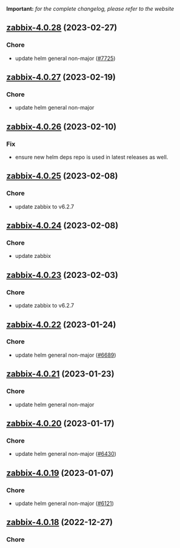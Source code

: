 **Important:**
*for the complete changelog, please refer to the website*




## [zabbix-4.0.28](https://github.com/truecharts/charts/compare/zabbix-4.0.27...zabbix-4.0.28) (2023-02-27)

### Chore

- update helm general non-major ([#7725](https://github.com/truecharts/charts/issues/7725))
  
  


## [zabbix-4.0.27](https://github.com/truecharts/charts/compare/zabbix-4.0.26...zabbix-4.0.27) (2023-02-19)

### Chore

- update helm general non-major
  
  


## [zabbix-4.0.26](https://github.com/truecharts/charts/compare/zabbix-4.0.25...zabbix-4.0.26) (2023-02-10)

### Fix

- ensure new helm deps repo is used in latest releases as well.
  
  


## [zabbix-4.0.25](https://github.com/truecharts/charts/compare/zabbix-4.0.24...zabbix-4.0.25) (2023-02-08)

### Chore

- update zabbix to v6.2.7
  
  


## [zabbix-4.0.24](https://github.com/truecharts/charts/compare/zabbix-4.0.23...zabbix-4.0.24) (2023-02-08)

### Chore

- update zabbix
  
  


## [zabbix-4.0.23](https://github.com/truecharts/charts/compare/zabbix-4.0.22...zabbix-4.0.23) (2023-02-03)

### Chore

- update zabbix to v6.2.7
  
  


## [zabbix-4.0.22](https://github.com/truecharts/charts/compare/zabbix-4.0.21...zabbix-4.0.22) (2023-01-24)

### Chore

- update helm general non-major ([#6689](https://github.com/truecharts/charts/issues/6689))
  
  


## [zabbix-4.0.21](https://github.com/truecharts/charts/compare/zabbix-4.0.20...zabbix-4.0.21) (2023-01-23)

### Chore

- update helm general non-major
  
  


## [zabbix-4.0.20](https://github.com/truecharts/charts/compare/zabbix-4.0.19...zabbix-4.0.20) (2023-01-17)

### Chore

- update helm general non-major ([#6430](https://github.com/truecharts/charts/issues/6430))
  
  


## [zabbix-4.0.19](https://github.com/truecharts/charts/compare/zabbix-4.0.18...zabbix-4.0.19) (2023-01-07)

### Chore

- update helm general non-major ([#6121](https://github.com/truecharts/charts/issues/6121))
  
  


## [zabbix-4.0.18](https://github.com/truecharts/charts/compare/zabbix-4.0.17...zabbix-4.0.18) (2022-12-27)

### Chore

